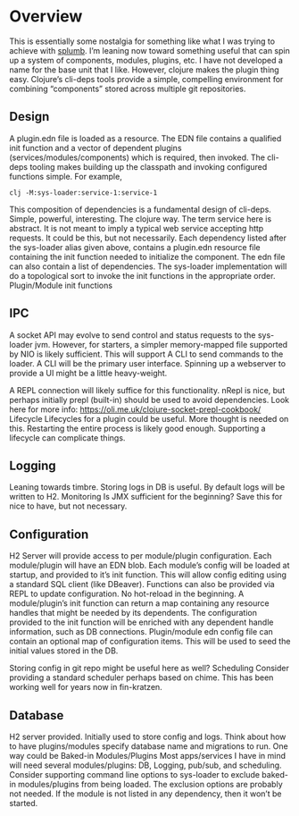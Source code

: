 # Overview
This is essentially some nostalgia for something like what I was trying to achieve with [splumb](https://github.com/tstout/splumb).  I’m leaning now toward something useful that can spin up a system of components, modules, plugins, etc. I have not developed a name for the base unit that I like. However, clojure makes the plugin thing easy.
Clojure’s cli-deps tools provide a simple, compelling environment for combining “components” stored across multiple git repositories.
## Design
A plugin.edn file is loaded as a resource. The EDN file contains a qualified init function and a vector of dependent plugins (services/modules/components)  which is required, then invoked. The cli-deps tooling makes building up the classpath and invoking configured functions simple. For example, 
```
clj -M:sys-loader:service-1:service-1
```
This composition of dependencies is a fundamental design of cli-deps. Simple, powerful, interesting. The clojure way. The term service here is abstract. It is not meant to imply a typical web service accepting http requests. It could be this, but not necessarily. Each dependency listed after the sys-loader alias given above, contains a plugin.edn resource file containing the init function needed to initialize the component. The edn file can also contain a list of dependencies. The sys-loader implementation will do a topological sort to invoke the init functions in the appropriate order. Plugin/Module init functions
## IPC
A socket API may evolve to send control and status requests to the sys-loader jvm. However, for starters, a simpler memory-mapped file supported by NIO is likely sufficient. This will support A CLI to send commands to the loader. A CLI will be the primary user interface. Spinning up a webserver to provide a UI might be a little heavy-weight.

A REPL connection will likely suffice for this functionality. nRepl is nice, but perhaps initially prepl (built-in) should be used to avoid dependencies. Look here for more info: https://oli.me.uk/clojure-socket-prepl-cookbook/
Lifecycle
Lifecycles for a plugin could be useful. More thought is needed on this. Restarting the entire process is likely good enough. Supporting a lifecycle can complicate things.

## Logging
Leaning towards timbre. Storing logs in DB is useful. By default logs will be written to H2.
Monitoring
Is JMX sufficient for the beginning? Save this for nice to have, but not necessary.

## Configuration
H2 Server will provide access to per module/plugin configuration. Each module/plugin will have an EDN blob. Each module’s config will be loaded at startup, and provided to it’s init function. This will allow config editing using a standard SQL client (like DBeaver). Functions can also be provided via REPL to update configuration. No hot-reload in the beginning. A module/plugin’s init function can return a map containing any resource handles that might be needed by its dependents. The configuration provided to the init function will be enriched with any dependent handle information, such as DB connections. Plugin/module edn config file can contain an optional map of configuration items. This will be used to seed the initial values stored in the DB.

Storing config in git repo might be useful here as well?
Scheduling
Consider providing a standard scheduler perhaps based on chime. This has been working well for years now in fin-kratzen.

## Database
H2 server provided. Initially used to store config and logs. Think about how to have plugins/modules specify database name and migrations to run. One way could be 
Baked-in Modules/Plugins
Most apps/services I have in mind will need several modules/plugins: DB, Logging, pub/sub,  and scheduling. Consider supporting command line options to sys-loader to exclude baked-in modules/plugins from being loaded. The exclusion options are probably not needed. If the module is not listed in any dependency, then it won’t be started.
